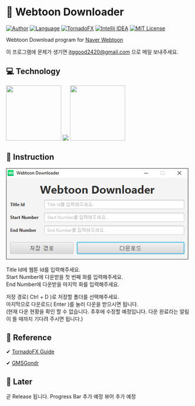 #  📁 Webtoon Downloader

[![Author](https://img.shields.io/badge/author-Im--Tae-red.svg)]( https://github.com/Im-Tae ) [![Language](https://img.shields.io/badge/language-Kotlin-green.svg)](  https://kotlinlang.org/  ) [![TornadoFX](https://img.shields.io/badge/gui-TornadoFX%201.7.19-green.svg)](https://travis-ci.org/edvin/tornadofx) [![Intellij IDEA](https://img.shields.io/badge/tools-Intellij%20IDEA-green.svg)]( https://www.jetbrains.com/idea/ ) [![MIT License](https://img.shields.io/badge/license-MIT%20License-blue.svg)]( https://opensource.org/licenses/MIT )

Webtoon Download program for [Naver Webtoon]( https://comic.naver.com/ )

이 프로그램에 문제가 생기면 itggood2420@gmail.com 으로 메일 보내주세요.





## 💻 Technology


<p float="left">
<img src="https://avatars2.githubusercontent.com/u/1446536?s=200&amp;v=4 = 100px" width="150" height="150" />

<img src="https://github.com/edvin/tornadofx/blob/master/graphics/tornado-fx-logo.png?raw=true" />

<img src="https://upload.wikimedia.org/wikipedia/commons/thumb/d/d5/IntelliJ_IDEA_Logo.svg/1200px-IntelliJ_IDEA_Logo.svg.png" width="150" height="150"/>
</p>





##   📃 Instruction 

![Main Screen](https://github.com/Im-Tae/WebtoonDownloader/blob/master/design/main.png?raw=true)

Title Id에 웹툰 Id를 입력해주세요.</br>
Start Number에 다운받을 첫 번째 화를 입력해주세요.</br>
End Number에 다운받을 마지막 화를 입력해주세요.</br>

저장 경로( Ctrl + D )로 저장할 폴더를 선택해주세요.</br>
마지막으로 다운로드( Enter )를 눌러 다운을 받으시면 됩니다.</br>
(현재 다운 현황을 확인 할 수 없습니다. 추후에 수정할 예정입니다. 다운 완료라는 알림이 뜰 때까지 기다려 주시면 됩니다.)




##  🧷 Reference



 ✔  [TornadoFX Guide]( https://edvin.gitbooks.io/tornadofx-guide/ )

 ✔  [GMSGondr]( http://www.gmsgondr.net/lecture/1/23 )





## 📅 Later

곧 Release 됩니다.
Progress Bar 추가 예정
뷰어 추가 예정
